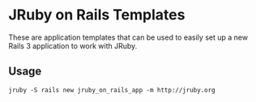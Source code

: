 # JRuby on Rails Templates

These are application templates that can be used to easily set up a
new Rails 3 application to work with JRuby.

## Usage

    jruby -S rails new jruby_on_rails_app -m http://jruby.org
